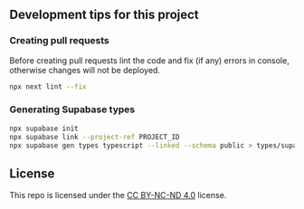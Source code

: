 

## Development tips for this project

### Creating pull requests
Before creating pull requests lint the code and fix (if any) errors in console, otherwise changes will not be deployed.
```bash
npx next lint --fix
```


### Generating Supabase types
```bash
npx supabase init
npx supabase link --project-ref PROJECT_ID
npx supabase gen types typescript --linked --schema public > types/supabase.ts
```

## License
This repo is licensed under the [CC BY-NC-ND 4.0](https://creativecommons.org/licenses/by-nc-nd/4.0/) license.

